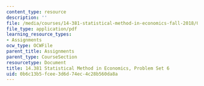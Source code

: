 ```yaml
---
content_type: resource
description: ''
file: /media/courses/14-381-statistical-method-in-economics-fall-2018/0b6c13b5fcee3d6d74ec4c28b560da8a_MIT14_381F18_PS6.pdf
file_type: application/pdf
learning_resource_types:
- Assignments
ocw_type: OCWFile
parent_title: Assignments
parent_type: CourseSection
resourcetype: Document
title: 14.381 Statistical Method in Economics, Problem Set 6
uid: 0b6c13b5-fcee-3d6d-74ec-4c28b560da8a
---
```

